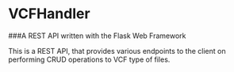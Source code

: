 # VCFHandler
###A REST API written with the Flask Web Framework

This is a REST API, that provides various endpoints to the client on performing CRUD operations
to VCF type of files.